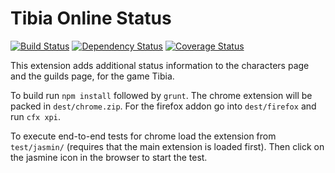 Tibia Online Status
===================
[![Build Status](https://travis-ci.org/johvik/tibia_online_status.svg)](https://travis-ci.org/johvik/tibia_online_status)
[![Dependency Status](https://gemnasium.com/johvik/tibia_online_status.svg)](https://gemnasium.com/johvik/tibia_online_status)
[![Coverage Status](https://img.shields.io/coveralls/johvik/tibia_online_status.svg)](https://coveralls.io/r/johvik/tibia_online_status)

This extension adds additional status information to the characters page and the guilds page, for the game Tibia.

To build run `npm install` followed by `grunt`.
The chrome extension will be packed in `dest/chrome.zip`.
For the firefox addon go into `dest/firefox` and run `cfx xpi`.

To execute end-to-end tests for chrome load the extension from `test/jasmin/` (requires that the main extension is loaded first). Then click on the jasmine icon in the browser to start the test.
